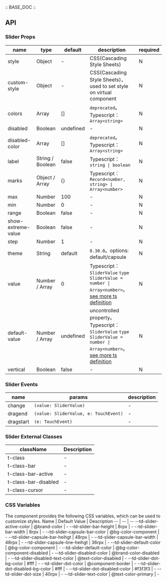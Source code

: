 :: BASE_DOC ::

## API

### Slider Props

name | type | default | description | required
-- | -- | -- | -- | --
style | Object | - | CSS(Cascading Style Sheets) | N
custom-style | Object | - | CSS(Cascading Style Sheets)，used to set style on virtual component | N
colors | Array | [] | `deprecated`。Typescript：`Array<string>` | N
disabled | Boolean | undefined | \- | N
disabled-color | Array | [] | `deprecated`。Typescript：`Array<string>` | N
label | String / Boolean | false | Typescript：`string \| boolean` | N
marks | Object / Array | {} | Typescript：`Record<number, string> \| Array<number>` | N
max | Number | 100 | \- | N
min | Number | 0 | \- | N
range | Boolean | false | \- | N
show-extreme-value | Boolean | false | \- | N
step | Number | 1 | \- | N
theme | String | default | `0.30.0`。options: default/capsule | N
value | Number / Array | 0 | Typescript：`SliderValue` `type SliderValue = number \| Array<number>`。[see more ts definition](https://github.com/Tencent/tdesign-miniprogram/tree/develop/src/slider/type.ts) | N
default-value | Number / Array | undefined | uncontrolled property。Typescript：`SliderValue` `type SliderValue = number \| Array<number>`。[see more ts definition](https://github.com/Tencent/tdesign-miniprogram/tree/develop/src/slider/type.ts) | N
vertical | Boolean | false | \- | N

### Slider Events

name | params | description
-- | -- | --
change | `(value: SliderValue)` | \-
dragend | `(value: SliderValue, e: TouchEvent)` | \-
dragstart | `(e: TouchEvent)` | \-

### Slider External Classes

className | Description
-- | --
t-class | \-
t-class-bar | \-
t-class-bar-active | \-
t-class-bar-disabled | \-
t-class-cursor | \-

### CSS Variables

The component provides the following CSS variables, which can be used to customize styles.
Name | Default Value | Description 
-- | -- | --
--td-slider-active-color | @brand-color | - 
--td-slider-bar-height | 8rpx | - 
--td-slider-bar-width | 8rpx | - 
--td-slider-capsule-bar-color | @bg-color-component | - 
--td-slider-capsule-bar-heihgt | 48rpx | - 
--td-slider-capsule-bar-width | 48rpx | - 
--td-slider-capsule-line-heihgt | 36rpx | - 
--td-slider-default-color | @bg-color-component | - 
--td-slider-default-color | @bg-color-component-disabled | - 
--td-slider-disabled-color | @brand-color-disabled | - 
--td-slider-disabled-text-color | @text-color-disabled | - 
--td-slider-dot-bg-color | #fff | - 
--td-slider-dot-color | @component-border | - 
--td-slider-dot-disabled-bg-color | #fff | - 
--td-slider-dot-disabled-color | #f3f3f3 | - 
--td-slider-dot-size | 40rpx | - 
--td-slider-text-color | @text-color-primary | -
